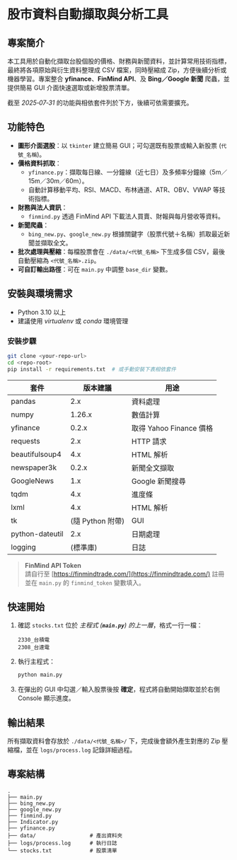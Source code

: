 # 股市資料自動擷取與分析工具

## 專案簡介

本工具用於自動化擷取台股個股的價格、財務與新聞資料，並計算常用技術指標，最終將各項原始與衍生資料整理成 CSV 檔案，同時壓縮成 Zip，方便後續分析或機器學習。專案整合 **yfinance**、**FinMind API**、及 **Bing／Google 新聞** 爬蟲，並提供簡易 GUI 介面快速選取或新增股票清單。

截至 *2025‑07‑31* 的功能與相依套件列於下方，後續可依需要擴充。

## 功能特色

- **圖形介面選股**：以 `tkinter` 建立簡易 GUI；可勾選既有股票或輸入新股票 (`代號_名稱`)。
- **價格資料抓取**：
  - `yfinance.py`：擷取每日線、一分鐘線（近七日）及多頻率分鐘線（5m／15m／30m／60m）。
  - 自動計算移動平均、RSI、MACD、布林通道、ATR、OBV、VWAP 等技術指標。
- **財務與法人資訊**：
  - `finmind.py` 透過 FinMind API 下載法人買賣、財報與每月營收等資料。
- **新聞爬蟲**：
  - `bing_new.py`、`google_new.py` 根據關鍵字（股票代號＋名稱）抓取最近新聞並擷取全文。
- **批次處理與壓縮**：每檔股票會在 `./data/<代號_名稱>` 下生成多個 CSV，最後自動壓縮為 `<代號_名稱>.zip`。
- **可自訂輸出路徑**：可在 `main.py` 中調整 `base_dir` 變數。

## 安裝與環境需求

- Python 3.10 以上
- 建議使用 *virtualenv* 或 *conda* 環境管理

### 安裝步驟

```bash
git clone <your-repo-url>
cd <repo-root>
pip install -r requirements.txt  # 或手動安裝下表相依套件
```

| 套件              | 版本建議          | 用途                  |
| --------------- | ------------- | ------------------- |
| pandas          | 2.x           | 資料處理                |
| numpy           | 1.26.x        | 數值計算                |
| yfinance        | 0.2.x         | 取得 Yahoo Finance 價格 |
| requests        | 2.x           | HTTP 請求             |
| beautifulsoup4  | 4.x           | HTML 解析             |
| newspaper3k     | 0.2.x         | 新聞全文擷取              |
| GoogleNews      | 1.x           | Google 新聞搜尋         |
| tqdm            | 4.x           | 進度條                 |
| lxml            | 4.x           | HTML 解析             |
| tk              | (隨 Python 附帶) | GUI                 |
| python-dateutil | 2.x           | 日期處理                |
| logging         | (標準庫)         | 日誌                  |

> **FinMind API Token**\
> 請自行至 [https://finmindtrade.com/](https://finmindtrade.com/) 註冊並在 `main.py` 的 `finmind_token` 變數填入。

## 快速開始

1. 確認 `stocks.txt` 位於 *主程式 (**`main.py`**) 的上一層*，格式一行一檔：
   ```
   2330_台積電
   2308_台達電
   ```
2. 執行主程式：
   ```bash
   python main.py
   ```
3. 在彈出的 GUI 中勾選／輸入股票後按 **確定**，程式將自動開始擷取並於右側 Console 顯示進度。

## 輸出結果

所有擷取資料會存放於 `./data/<代號_名稱>/` 下，完成後會額外產生對應的 Zip 壓縮檔，並在 `logs/process.log` 記錄詳細過程。

## 專案結構

```
.
├── main.py
├── bing_new.py
├── google_new.py
├── finmind.py
├── Indicator.py
├── yfinance.py
├── data/                 # 產出資料夾
├── logs/process.log      # 執行日誌
└── stocks.txt            # 股票清單
```


